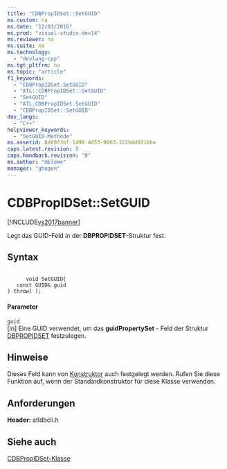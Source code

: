 ```yaml
---
title: "CDBPropIDSet::SetGUID"
ms.custom: na
ms.date: "12/03/2016"
ms.prod: "visual-studio-dev14"
ms.reviewer: na
ms.suite: na
ms.technology: 
  - "devlang-cpp"
ms.tgt_pltfrm: na
ms.topic: "article"
f1_keywords: 
  - "CDBPropIDSet.SetGUID"
  - "ATL::CDBPropIDSet::SetGUID"
  - "SetGUID"
  - "ATL.CDBPropIDSet.SetGUID"
  - "CDBPropIDSet::SetGUID"
dev_langs: 
  - "C++"
helpviewer_keywords: 
  - "SetGUID-Methode"
ms.assetid: 8dd0f3bf-1490-4d53-9063-322b8d821bbe
caps.latest.revision: 8
caps.handback.revision: "8"
ms.author: "mblome"
manager: "ghogen"
---
```

# CDBPropIDSet::SetGUID
[!INCLUDE[vs2017banner](../../assembler/inline/includes/vs2017banner.md)]

Legt das GUID\-Feld in der **DBPROPIDSET**\-Struktur fest.  
  
## Syntax  
  
```  
  
      void SetGUID(   
   const GUID& guid    
) throw( );  
```  
  
#### Parameter  
 `guid`  
 \[in\] Eine GUID verwendet, um das **guidPropertySet** \- Feld der Struktur [DBPROPIDSET](https://msdn.microsoft.com/en-us/library/ms717981.aspx) festzulegen.  
  
## Hinweise  
 Dieses Feld kann von [Konstruktor](../../data/oledb/cdbpropidset-cdbpropidset.md) auch festgelegt werden.  Rufen Sie diese Funktion auf, wenn der Standardkonstruktor für diese Klasse verwenden.  
  
## Anforderungen  
 **Header:** atldbcli.h  
  
## Siehe auch  
 [CDBPropIDSet\-Klasse](../../data/oledb/cdbpropidset-class.md)